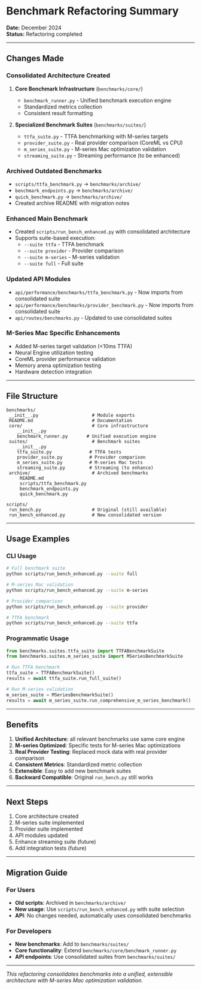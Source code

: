 # Benchmark Refactoring Summary

**Date:** December 2024  
**Status:** Refactoring completed

---

## Changes Made

### Consolidated Architecture Created

1. **Core Benchmark Infrastructure** (`benchmarks/core/`)
   - `benchmark_runner.py` - Unified benchmark execution engine
   - Standardized metrics collection
   - Consistent result formatting

2. **Specialized Benchmark Suites** (`benchmarks/suites/`)
   - `ttfa_suite.py` - TTFA benchmarking with M-series targets
   - `provider_suite.py` - Real provider comparison (CoreML vs CPU)
   - `m_series_suite.py` - M-series Mac optimization validation
   - `streaming_suite.py` - Streaming performance (to be enhanced)

### Archived Outdated Benchmarks

- `scripts/ttfa_benchmark.py` → `benchmarks/archive/`
- `benchmark_endpoints.py` → `benchmarks/archive/`
- `quick_benchmark.py` → `benchmarks/archive/`
- Created archive README with migration notes

### Enhanced Main Benchmark

- Created `scripts/run_bench_enhanced.py` with consolidated architecture
- Supports suite-based execution:
  - `--suite ttfa` - TTFA benchmark
  - `--suite provider` - Provider comparison
  - `--suite m-series` - M-series validation
  - `--suite full` - Full suite

### Updated API Modules

- `api/performance/benchmarks/ttfa_benchmark.py` - Now imports from consolidated suite
- `api/performance/benchmarks/provider_benchmark.py` - Now imports from consolidated suite
- `api/routes/benchmarks.py` - Updated to use consolidated suites

### M-Series Mac Specific Enhancements

- Added M-series target validation (<10ms TTFA)
- Neural Engine utilization testing
- CoreML provider performance validation
- Memory arena optimization testing
- Hardware detection integration

---

## File Structure

```
benchmarks/
 __init__.py                    # Module exports
 README.md                      # Documentation
 core/                          # Core infrastructure
    __init__.py
    benchmark_runner.py       # Unified execution engine
 suites/                        # Benchmark suites
    __init__.py
    ttfa_suite.py              # TTFA tests
    provider_suite.py          # Provider comparison
    m_series_suite.py          # M-series Mac tests
    streaming_suite.py         # Streaming (to enhance)
 archive/                       # Archived benchmarks
     README.md
     scripts/ttfa_benchmark.py
     benchmark_endpoints.py
     quick_benchmark.py

scripts/
 run_bench.py                   # Original (still available)
 run_bench_enhanced.py          # New consolidated version
```

---

## Usage Examples

### CLI Usage

```bash
# Full benchmark suite
python scripts/run_bench_enhanced.py --suite full

# M-series Mac validation
python scripts/run_bench_enhanced.py --suite m-series

# Provider comparison
python scripts/run_bench_enhanced.py --suite provider

# TTFA benchmark
python scripts/run_bench_enhanced.py --suite ttfa
```

### Programmatic Usage

```python
from benchmarks.suites.ttfa_suite import TTFABenchmarkSuite
from benchmarks.suites.m_series_suite import MSeriesBenchmarkSuite

# Run TTFA benchmark
ttfa_suite = TTFABenchmarkSuite()
results = await ttfa_suite.run_full_suite()

# Run M-series validation
m_series_suite = MSeriesBenchmarkSuite()
results = await m_series_suite.run_comprehensive_m_series_benchmark()
```

---

## Benefits

1. **Unified Architecture**: all relevant benchmarks use same core engine
2. **M-series Optimized**: Specific tests for M-series Mac optimizations
3. **Real Provider Testing**: Replaced mock data with real provider comparison
4. **Consistent Metrics**: Standardized metric collection
5. **Extensible**: Easy to add new benchmark suites
6. **Backward Compatible**: Original `run_bench.py` still works

---

## Next Steps

1. Core architecture created
2. M-series suite implemented
3. Provider suite implemented
4. API modules updated
5. Enhance streaming suite (future)
6. Add integration tests (future)

---

## Migration Guide

### For Users

- **Old scripts**: Archived in `benchmarks/archive/`
- **New usage**: Use `scripts/run_bench_enhanced.py` with suite selection
- **API**: No changes needed, automatically uses consolidated benchmarks

### For Developers

- **New benchmarks**: Add to `benchmarks/suites/`
- **Core functionality**: Extend `benchmarks/core/benchmark_runner.py`
- **API endpoints**: Use consolidated suites from `benchmarks/suites/`

---

*This refactoring consolidates benchmarks into a unified, extensible architecture with M-series Mac optimization validation.*




